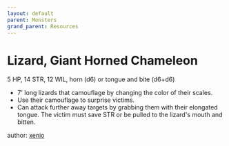 ```yaml
---
layout: default
parent: Monsters
grand_parent: Resources
---
```

# Lizard, Giant Horned Chameleon
5 HP, 14 STR, 12 WIL, horn (d6) or tongue and bite (d6+d6)
- 7' long lizards that camouflage by changing the color of their scales.
- Use their camouflage to surprise victims.
- Can attack further away targets by grabbing them with their elongated tongue. The victim must save STR or be pulled to the lizard's mouth and bitten.

author: [xenio](https://xenioinabottle.blogspot.com)
